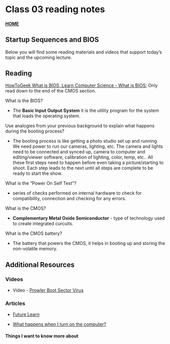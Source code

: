 # Class 03 reading notes

#### [HOME](https://cesarderio.github.io/reading-notes/)

## Startup Sequences and BIOS

Below you will find some reading materials and videos that support today’s topic and the upcoming lecture.

## Reading

[HowToGeek What is BIOS, Learn Computer Science - What is BIOS:](https://www.learncomputerscienceonline.com/bios/) Only read down to the end of the CMOS section.

What is the BIOS?

* The **Basic Input Output System** it is the utility program for the system that loads the operating system.

Use analogies from your previous background to explain what happens during the booting process?

* The booting process is like getting a photo studio set up and running. We need power to run our cameras, lighting, etc. The camera and lights need to be connected and synced up, camera to computer and editing/viewer software, calibration of lighting, color, temp, etc.. All these first steps need to happen before even taking a picture/starting to shoot. Each step leads to the next until all steps are complete to be ready to start the show.

What is the “Power On Self Test”?

* series of checks performed on internal hardware to check for compatibility, connection and checking for any errors.

What is the CMOS?

* **Complementary Metal Oxide Semiconductor** - type of technology used to create integrated curcuits.

What is the CMOS battery?

* The battery that powers the CMOS, it helps in booting up and storing the non-volatile memory.

## Additional Resources

### Videos

* Video - [Prowler Boot Sector Virus](https://www.youtube.com/watch?v=fSL4J0zhMcY)

### Articles

* [Future Learn](https://www.futurelearn.com/courses/computer-systems/0/steps/53497)

* [What happens when I turn on the computer?](https://www.geeksforgeeks.org/what-happens-when-we-turn-on-computer/)

#### Things I want to know more about
